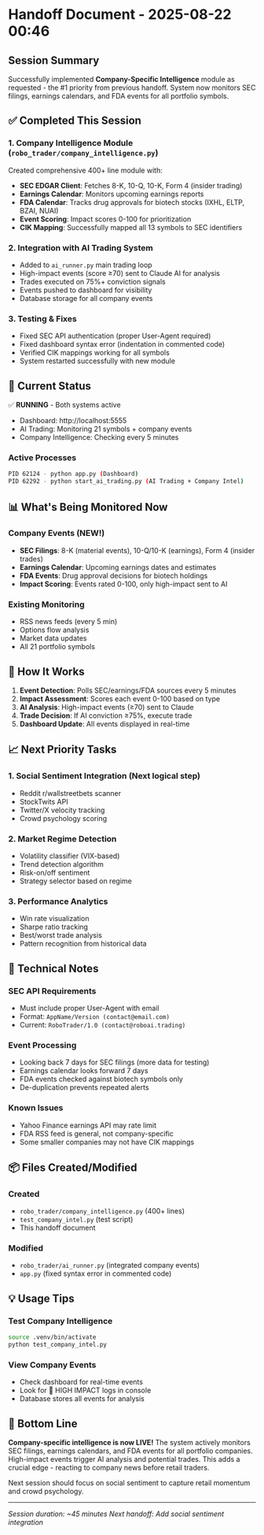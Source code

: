 # Handoff Document - 2025-08-22 00:46

## Session Summary
Successfully implemented **Company-Specific Intelligence** module as requested - the #1 priority from previous handoff. System now monitors SEC filings, earnings calendars, and FDA events for all portfolio symbols.

## ✅ Completed This Session

### 1. Company Intelligence Module (`robo_trader/company_intelligence.py`)
Created comprehensive 400+ line module with:
- **SEC EDGAR Client**: Fetches 8-K, 10-Q, 10-K, Form 4 (insider trading)
- **Earnings Calendar**: Monitors upcoming earnings reports  
- **FDA Calendar**: Tracks drug approvals for biotech stocks (IXHL, ELTP, BZAI, NUAI)
- **Event Scoring**: Impact scores 0-100 for prioritization
- **CIK Mapping**: Successfully mapped all 13 symbols to SEC identifiers

### 2. Integration with AI Trading System
- Added to `ai_runner.py` main trading loop
- High-impact events (score ≥70) sent to Claude AI for analysis
- Trades executed on 75%+ conviction signals
- Events pushed to dashboard for visibility
- Database storage for all company events

### 3. Testing & Fixes
- Fixed SEC API authentication (proper User-Agent required)
- Fixed dashboard syntax error (indentation in commented code)
- Verified CIK mappings working for all symbols
- System restarted successfully with new module

## 🚀 Current Status
✅ **RUNNING** - Both systems active
- Dashboard: http://localhost:5555
- AI Trading: Monitoring 21 symbols + company events
- Company Intelligence: Checking every 5 minutes

### Active Processes
```bash
PID 62124 - python app.py (Dashboard)
PID 62292 - python start_ai_trading.py (AI Trading + Company Intel)
```

## 📊 What's Being Monitored Now

### Company Events (NEW!)
- **SEC Filings**: 8-K (material events), 10-Q/10-K (earnings), Form 4 (insider trades)
- **Earnings Calendar**: Upcoming earnings dates and estimates
- **FDA Events**: Drug approval decisions for biotech holdings
- **Impact Scoring**: Events rated 0-100, only high-impact sent to AI

### Existing Monitoring
- RSS news feeds (every 5 min)
- Options flow analysis
- Market data updates
- All 21 portfolio symbols

## 🎯 How It Works

1. **Event Detection**: Polls SEC/earnings/FDA sources every 5 minutes
2. **Impact Assessment**: Scores each event 0-100 based on type
3. **AI Analysis**: High-impact events (≥70) sent to Claude
4. **Trade Decision**: If AI conviction ≥75%, execute trade
5. **Dashboard Update**: All events displayed in real-time

## 📈 Next Priority Tasks

### 1. **Social Sentiment Integration** (Next logical step)
- Reddit r/wallstreetbets scanner
- StockTwits API
- Twitter/X velocity tracking
- Crowd psychology scoring

### 2. **Market Regime Detection**
- Volatility classifier (VIX-based)
- Trend detection algorithm
- Risk-on/off sentiment
- Strategy selector based on regime

### 3. **Performance Analytics**
- Win rate visualization
- Sharpe ratio tracking
- Best/worst trade analysis
- Pattern recognition from historical data

## 🔧 Technical Notes

### SEC API Requirements
- Must include proper User-Agent with email
- Format: `AppName/Version (contact@email.com)`
- Current: `RoboTrader/1.0 (contact@roboai.trading)`

### Event Processing
- Looking back 7 days for SEC filings (more data for testing)
- Earnings calendar looks forward 7 days
- FDA events checked against biotech symbols only
- De-duplication prevents repeated alerts

### Known Issues
- Yahoo Finance earnings API may rate limit
- FDA RSS feed is general, not company-specific
- Some smaller companies may not have CIK mappings

## 📦 Files Created/Modified

### Created
- `robo_trader/company_intelligence.py` (400+ lines)
- `test_company_intel.py` (test script)
- This handoff document

### Modified
- `robo_trader/ai_runner.py` (integrated company events)
- `app.py` (fixed syntax error in commented code)

## 💡 Usage Tips

### Test Company Intelligence
```bash
source .venv/bin/activate
python test_company_intel.py
```

### View Company Events
- Check dashboard for real-time events
- Look for 🎯 HIGH IMPACT logs in console
- Database stores all events for analysis

## 🎉 Bottom Line

**Company-specific intelligence is now LIVE!** The system actively monitors SEC filings, earnings calendars, and FDA events for all portfolio companies. High-impact events trigger AI analysis and potential trades. This adds a crucial edge - reacting to company news before retail traders.

Next session should focus on social sentiment to capture retail momentum and crowd psychology.

---
*Session duration: ~45 minutes*
*Next handoff: Add social sentiment integration*